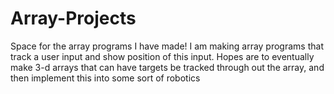 # Array-Projects
Space for the array programs I have made!
I am making array programs that track a user input and show position of this input.
Hopes are to eventually make 3-d arrays that can have targets be tracked through out the array, and then implement this into some sort of robotics 
